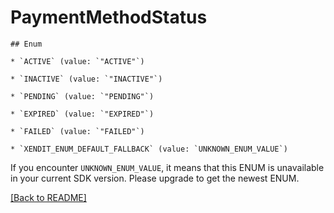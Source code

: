 # PaymentMethodStatus


    ## Enum
    
    * `ACTIVE` (value: `"ACTIVE"`)
    
    * `INACTIVE` (value: `"INACTIVE"`)
    
    * `PENDING` (value: `"PENDING"`)
    
    * `EXPIRED` (value: `"EXPIRED"`)
    
    * `FAILED` (value: `"FAILED"`)
    
    * `XENDIT_ENUM_DEFAULT_FALLBACK` (value: `UNKNOWN_ENUM_VALUE`)

If you encounter `UNKNOWN_ENUM_VALUE`, it means that this ENUM is unavailable in your current SDK version. Please upgrade to get the newest ENUM.

[[Back to README]](../../README.md)


